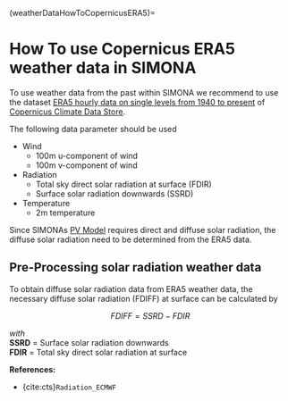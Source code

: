 (weatherDataHowToCopernicusERA5)=

# How To use Copernicus ERA5 weather data in SIMONA

To use weather data from the past within SIMONA we recommend to use the dataset [ERA5 hourly data on single levels from 1940 to present](https://cds.climate.copernicus.eu/datasets/reanalysis-era5-single-levels?tab=download) of [Copernicus Climate Data Store](https://cds.climate.copernicus.eu/).

The following data parameter should be used

- Wind
    - 100m u-component of wind
    - 100m v-component of wind
- Radiation
  - Total sky direct solar radiation at surface (FDIR)
  - Surface solar radiation downwards (SSRD)
- Temperature
  - 2m temperature

Since SIMONAs [PV Model](pv_model) requires direct and diffuse solar radiation, the diffuse solar radiation need to be determined from the ERA5 data.

## Pre-Processing solar radiation weather data

To obtain diffuse solar radiation data from ERA5 weather data, the necessary diffuse solar radiation (FDIFF) at surface can be calculated by

$$
 FDIFF = SSRD - FDIR
$$

*with*\
**SSRD** = Surface solar radiation downwards\
**FDIR** = Total sky direct solar radiation at surface


**References:**
* {cite:cts}`Radiation_ECMWF`
